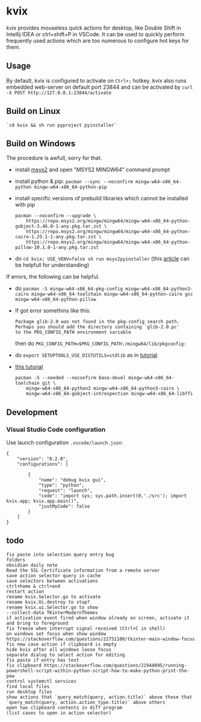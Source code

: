 # kvix

kvix provides mouseless quick actions for desktop, like Double Shift in Intellij IDEA or ctrl+shift+P in VSCode.
It can be used to quickly perform frequently used actions which are too numerous to configure hot keys for them.

## Usage

By default, kvix is configured to activate on `Ctrl+;` hotkey.
kvix also runs embedded web-server on default port 23844 and can be activated by `curl -X POST http://127.0.0.1:23844/activate`




## Build on Linux

	`cd kvix && sh run pyproject pyinstaller`

## Build on Windows

The procedure is awfull, sorry for that.

-	install [msys2](https://www.msys2.org/) and open "MSYS2 MINGW64" command prompt

-	install python & pip: `pacman --sync --noconfirm mingw-w64-x86_64-python mingw-w64-x86_64-python-pip`

-	install specific versions of prebuild libraries which cannot be installed with pip

		pacman --noconfirm --upgrade \
			https://repo.msys2.org/mingw/mingw64/mingw-w64-x86_64-python-gobject-3.46.0-1-any.pkg.tar.zst \
			https://repo.msys2.org/mingw/mingw64/mingw-w64-x86_64-python-cairo-1.25.1-1-any.pkg.tar.zst \
			https://repo.msys2.org/mingw/mingw64/mingw-w64-x86_64-python-pillow-10.1.0-1-any.pkg.tar.zst

-	do `cd kvix; USE_VENV=false sh run msys2pyinstaller` (this [article](https://snarky.ca/why-you-should-use-python-m-pip/) can be helpfull for understanding)


If errors, the following can be helpful.

-	do `pacman -S mingw-w64-x86_64-pkg-config mingw-w64-x86_64-python3-cairo mingw-w64-x86_64-toolchain mingw-w64-x86_64-python-cairo gcc mingw-w64-x86_64-python-pillow`

-	If got error somethins like this:

		Package glib-2.0 was not found in the pkg-config search path.
		Perhaps you should add the directory containing `glib-2.0.pc'
		to the PKG_CONFIG_PATH environment variable

	then do `PKG_CONFIG_PATH=$PKG_CONFIG_PATH:/mingw64/lib/pkgconfig:`

-	do `export SETUPTOOLS_USE_DISTUTILS=stdlib` as in [tutorial](https://www.msys2.org/news/#2021-12-21-potential-incompatibilities-with-newer-python-setuptools)

-	[this tutorial](https://pygobject.readthedocs.io/en/latest/devguide/dev_environ.html#windows-logo-windows)

		pacman -S --needed --noconfirm base-devel mingw-w64-x86_64-toolchain git \
			mingw-w64-x86_64-python3 mingw-w64-x86_64-python3-cairo \
			mingw-w64-x86_64-gobject-introspection mingw-w64-x86_64-libffi


## Development

### Visual Studio Code configuration

Use launch configuration `.vscode/launch.json`:

	{
		"version": "0.2.0",
		"configurations": [
			
			{
				"name": "debug kvix gui",
				"type": "python",
				"request": "launch",
				"code": "import sys; sys.path.insert(0,'./src'); import kvix.app; kvix.app.main()",
				"justMyCode": false
			}
		]
	}



## todo

	fix paste into selection query entry bug
	folders
	obsidian daily note
	Read the SSL Certificate information from a remote server
	save action selector query in cache
	save selectors between activations
	ctrl+home & ctrl+end
	restart action
	rename kvix.Selector.go to activate
	rename kvix.Ui.destroy to stop?
	rename kvix.ui.Selector.go to show
	--collect-data TKinterModernThemes
	if activation event fired when window already on screen, activate it and bring to foreground
	fix freeze when interrupt signal received (Ctrl+C in shell)
	on windows set focus when show window
	https://stackoverflow.com/questions/22751100/tkinter-main-window-focus
	fix new case action if clipboard is empty
	hide kvix after all windows loose focus
	separate dialog to select action for editing
	fix paste if entry has text
	fix clipboard https://stackoverflow.com/questions/21944895/running-powershell-script-within-python-script-how-to-make-python-print-the-pow
	control systemctl services
	find local files
	run desktop files
	show actions that `query_match(query, action.title)` above those that `query_match(query, action.action_type.title)` above others
	open two clipboard contents in diff program
	(list cases to open in action selector)